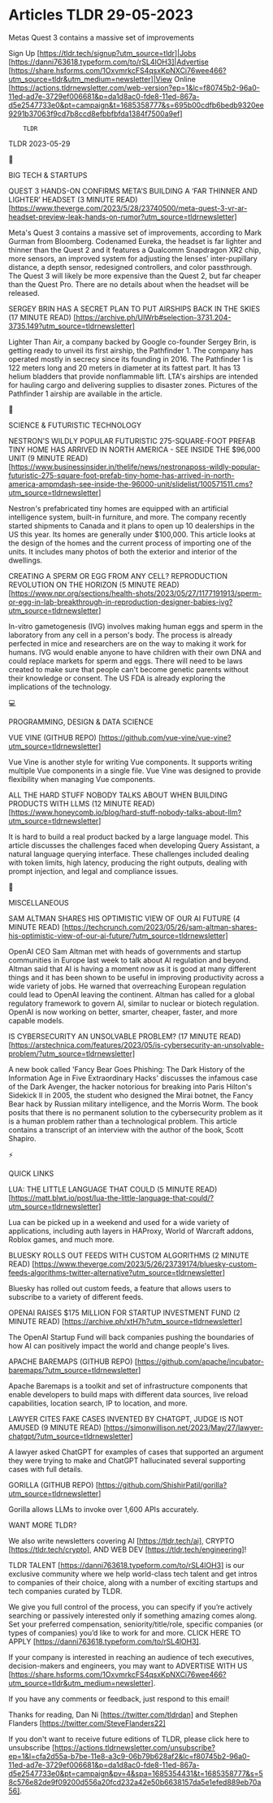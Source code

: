 # Articles TLDR 29-05-2023

Metas Quest 3 contains a massive set of improvements  

Sign Up [https://tldr.tech/signup?utm_source=tldr]|Jobs
[https://danni763618.typeform.com/to/rSL4lOH3]|Advertise
[https://share.hsforms.com/1OxvmrkcFS4qsxKpNXCi76wee466?utm_source=tldr&utm_medium=newsletter]|View
Online
[https://actions.tldrnewsletter.com/web-version?ep=1&lc=f80745b2-96a0-11ed-ad7e-3729ef006681&p=da1d8ac0-fde8-11ed-867a-d5e2547733e0&pt=campaign&t=1685358777&s=695b00cdfb6bedb9320ee9291b37063f9cd7b8ccd8efbbfbfda1384f7500a9ef]


		TLDR 

TLDR 2023-05-29

📱 

BIG TECH & STARTUPS

QUEST 3 HANDS-ON CONFIRMS META’S BUILDING A ‘FAR THINNER AND
LIGHTER’ HEADSET (3 MINUTE READ)
[https://www.theverge.com/2023/5/28/23740500/meta-quest-3-vr-ar-headset-preview-leak-hands-on-rumor?utm_source=tldrnewsletter]


Meta's Quest 3 contains a massive set of improvements, according to
Mark Gurman from Bloomberg. Codenamed Eureka, the headset is far
lighter and thinner than the Quest 2 and it features a Qualcomm
Snapdragon XR2 chip, more sensors, an improved system for adjusting
the lenses' inter-pupillary distance, a depth sensor, redesigned
controllers, and color passthrough. The Quest 3 will likely be more
expensive than the Quest 2, but far cheaper than the Quest Pro. There
are no details about when the headset will be released. 

SERGEY BRIN HAS A SECRET PLAN TO PUT AIRSHIPS BACK IN THE SKIES (17
MINUTE READ)
[https://archive.ph/UlWrb#selection-3731.204-3735.149?utm_source=tldrnewsletter]


Lighter Than Air, a company backed by Google co-founder Sergey Brin,
is getting ready to unveil its first airship, the Pathfinder 1. The
company has operated mostly in secrecy since its founding in 2016. The
Pathfinder 1 is 122 meters long and 20 meters in diameter at its
fattest part. It has 13 helium bladders that provide nonflammable
lift. LTA's airships are intended for hauling cargo and delivering
supplies to disaster zones. Pictures of the Pathfinder 1 airship are
available in the article. 

🚀 

SCIENCE & FUTURISTIC TECHNOLOGY

NESTRON'S WILDLY POPULAR FUTURISTIC 275-SQUARE-FOOT PREFAB TINY HOME
HAS ARRIVED IN NORTH AMERICA - SEE INSIDE THE $96,000 UNIT (9 MINUTE
READ)
[https://www.businessinsider.in/thelife/news/nestronaposs-wildly-popular-futuristic-275-square-foot-prefab-tiny-home-has-arrived-in-north-america-ampmdash-see-inside-the-96000-unit/slidelist/100571511.cms?utm_source=tldrnewsletter]


Nestron's prefabricated tiny homes are equipped with an artificial
intelligence system, built-in furniture, and more. The company
recently started shipments to Canada and it plans to open up 10
dealerships in the US this year. Its homes are generally under
$100,000. This article looks at the design of the homes and the
current process of importing one of the units. It includes many photos
of both the exterior and interior of the dwellings. 

CREATING A SPERM OR EGG FROM ANY CELL? REPRODUCTION REVOLUTION ON THE
HORIZON (5 MINUTE READ)
[https://www.npr.org/sections/health-shots/2023/05/27/1177191913/sperm-or-egg-in-lab-breakthrough-in-reproduction-designer-babies-ivg?utm_source=tldrnewsletter]


In-vitro gametogenesis (IVG) involves making human eggs and sperm in
the laboratory from any cell in a person's body. The process is
already perfected in mice and researchers are on the way to making it
work for humans. IVG would enable anyone to have children with their
own DNA and could replace markets for sperm and eggs. There will need
to be laws created to make sure that people can't become genetic
parents without their knowledge or consent. The US FDA is already
exploring the implications of the technology. 

💻 

PROGRAMMING, DESIGN & DATA SCIENCE

VUE VINE (GITHUB REPO)
[https://github.com/vue-vine/vue-vine?utm_source=tldrnewsletter] 

Vue Vine is another style for writing Vue components. It supports
writing multiple Vue components in a single file. Vue Vine was
designed to provide flexibility when managing Vue components. 

ALL THE HARD STUFF NOBODY TALKS ABOUT WHEN BUILDING PRODUCTS WITH LLMS
(12 MINUTE READ)
[https://www.honeycomb.io/blog/hard-stuff-nobody-talks-about-llm?utm_source=tldrnewsletter]


It is hard to build a real product backed by a large language model.
This article discusses the challenges faced when developing Query
Assistant, a natural language querying interface. These challenges
included dealing with token limits, high latency, producing the right
outputs, dealing with prompt injection, and legal and compliance
issues. 

🎁 

MISCELLANEOUS

SAM ALTMAN SHARES HIS OPTIMISTIC VIEW OF OUR AI FUTURE (4 MINUTE READ)
[https://techcrunch.com/2023/05/26/sam-altman-shares-his-optimistic-view-of-our-ai-future/?utm_source=tldrnewsletter]


OpenAI CEO Sam Altman met with heads of governments and startup
communities in Europe last week to talk about AI regulation and
beyond. Altman said that AI is having a moment now as it is good at
many different things and it has been shown to be useful in improving
productivity across a wide variety of jobs. He warned that
overreaching European regulation could lead to OpenAI leaving the
continent. Altman has called for a global regulatory framework to
govern AI, similar to nuclear or biotech regulation. OpenAI is now
working on better, smarter, cheaper, faster, and more capable models. 

IS CYBERSECURITY AN UNSOLVABLE PROBLEM? (17 MINUTE READ)
[https://arstechnica.com/features/2023/05/is-cybersecurity-an-unsolvable-problem/?utm_source=tldrnewsletter]


A new book called 'Fancy Bear Goes Phishing: The Dark History of the
Information Age in Five Extraordinary Hacks' discusses the infamous
case of the Dark Avenger, the hacker notorious for breaking into Paris
Hilton's Sidekick II in 2005, the student who designed the Mirai
botnet, the Fancy Bear hack by Russian military intelligence, and the
Morris Worm. The book posits that there is no permanent solution to
the cybersecurity problem as it is a human problem rather than a
technological problem. This article contains a transcript of an
interview with the author of the book, Scott Shapiro. 

⚡ 

QUICK LINKS

LUA: THE LITTLE LANGUAGE THAT COULD (5 MINUTE READ)
[https://matt.blwt.io/post/lua-the-little-language-that-could/?utm_source=tldrnewsletter]


Lua can be picked up in a weekend and used for a wide variety of
applications, including auth layers in HAProxy, World of Warcraft
addons, Roblox games, and much more. 

BLUESKY ROLLS OUT FEEDS WITH CUSTOM ALGORITHMS (2 MINUTE READ)
[https://www.theverge.com/2023/5/26/23739174/bluesky-custom-feeds-algorithms-twitter-alternative?utm_source=tldrnewsletter]


Bluesky has rolled out custom feeds, a feature that allows users to
subscribe to a variety of different feeds. 

OPENAI RAISES $175 MILLION FOR STARTUP INVESTMENT FUND (2 MINUTE READ)
[https://archive.ph/xtH7h?utm_source=tldrnewsletter] 

The OpenAI Startup Fund will back companies pushing the boundaries of
how AI can positively impact the world and change people's lives. 

APACHE BAREMAPS (GITHUB REPO)
[https://github.com/apache/incubator-baremaps/?utm_source=tldrnewsletter]


Apache Baremaps is a toolkit and set of infrastructure components that
enable developers to build maps with different data sources, live
reload capabilities, location search, IP to location, and more. 

LAWYER CITES FAKE CASES INVENTED BY CHATGPT, JUDGE IS NOT AMUSED (9
MINUTE READ)
[https://simonwillison.net/2023/May/27/lawyer-chatgpt/?utm_source=tldrnewsletter]


A lawyer asked ChatGPT for examples of cases that supported an
argument they were trying to make and ChatGPT hallucinated several
supporting cases with full details. 

GORILLA (GITHUB REPO)
[https://github.com/ShishirPatil/gorilla?utm_source=tldrnewsletter] 

Gorilla allows LLMs to invoke over 1,600 APIs accurately. 

WANT MORE TLDR?

We also write newsletters covering AI [https://tldr.tech/ai], CRYPTO
[https://tldr.tech/crypto], AND WEB DEV
[https://tldr.tech/engineering]!

TLDR TALENT [https://danni763618.typeform.com/to/rSL4lOH3] is our
exclusive community where we help world-class tech talent and get
intros to companies of their choice, along with a number of exciting
startups and tech companies curated by TLDR.

We give you full control of the process, you can specify if you’re
actively searching or passively interested only if something amazing
comes along. Set your preferred compensation, seniority/title/role,
specific companies (or types of companies) you’d like to work for
and more. CLICK HERE TO APPLY
[https://danni763618.typeform.com/to/rSL4lOH3].

If your company is interested in reaching an audience of tech
executives, decision-makers and engineers, you may want to ADVERTISE
WITH US
[https://share.hsforms.com/1OxvmrkcFS4qsxKpNXCi76wee466?utm_source=tldr&utm_medium=newsletter].


If you have any comments or feedback, just respond to this email! 

Thanks for reading, 
Dan Ni [https://twitter.com/tldrdan] and Stephen Flanders
[https://twitter.com/SteveFlanders22] 

If you don't want to receive future editions of TLDR, please click
here to unsubscribe
[https://actions.tldrnewsletter.com/unsubscribe?ep=1&l=cfa2d55a-b7be-11e8-a3c9-06b79b628af2&lc=f80745b2-96a0-11ed-ad7e-3729ef006681&p=da1d8ac0-fde8-11ed-867a-d5e2547733e0&pt=campaign&pv=4&spa=1685354431&t=1685358777&s=58c576e82de9f09200d556a20fcd232a42e50b6638157da5e1efed889eb70a56].


 